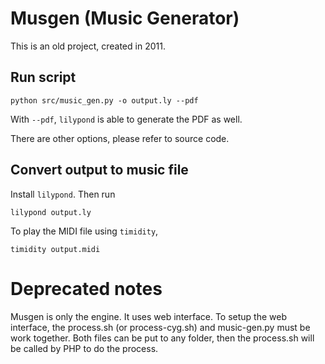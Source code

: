 # Musgen (Music Generator)

This is an old project, created in 2011.


## Run script


```
python src/music_gen.py -o output.ly --pdf
```

With `--pdf`, `lilypond` is able to generate the PDF as well.

There are other options, please refer to source code.


## Convert output to music file

Install `lilypond`. Then run

```
lilypond output.ly
```

To play the MIDI file using `timidity`,

```
timidity output.midi
```


# Deprecated notes

Musgen is only the engine.
It uses web interface.
To setup the web interface, the process.sh (or process-cyg.sh) and music-gen.py must be work together. Both files can be put to any folder, then the process.sh will be called by PHP to do the process.
